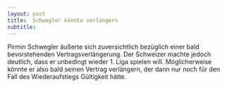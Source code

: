 ```yaml
---
layout: post
title:  Schwegler könnte verlängern
subtitle:  
---
```


Pirmin Schwegler äußerte sich zuversichtlich bezüglich einer bald bevorstehenden Vertragsverlängerung. Der Schweizer machte jedoch deutlich, dass er unbedingt wieder 1. Liga spielen will. Möglicherweise könnte er also bald seinen Vertrag verlängern, der dann nur noch für den Fall des Wiederaufstiegs Gültigkeit hätte.


